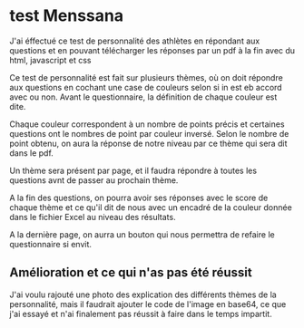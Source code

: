 # test Menssana

J'ai éffectué ce test de personnalité des athlètes en répondant aux questions et en pouvant télécharger les réponses par un pdf à la fin avec du html, javascript et css

Ce test de personnalité est fait sur plusieurs thèmes, où on doit répondre aux questions en cochant une case de couleurs selon si in est eb accord avec ou non.
Avant le questionnaire, la définition de chaque couleur est dite. 

Chaque couleur correspondent à un nombre de points précis et certaines questions ont le nombres de point par couleur inversé.
Selon le nombre de point obtenu, on aura la réponse de notre niveau par ce thème qui sera dit dans le pdf.

Un thème sera présent par page, et il faudra répondre à toutes les questions avnt de passer au prochain thème.

A la fin des questions, on pourra avoir ses réponses avec le score de chaque thème et ce qu'il dit de nous avec un encadré de la couleur donnée dans le fichier Excel au niveau des résultats.

A la dernière page, on aurra un bouton qui nous permettra de refaire le questionnaire si envit. 

## Amélioration et ce qui n'as pas été réussit 

J'ai voulu rajouté une photo des explication des différents thèmes de la personnalité, mais il faudrait ajouter le code de l'image en base64, ce que j'ai essayé et n'ai finalement pas réussit à faire dans le temps impartit.
